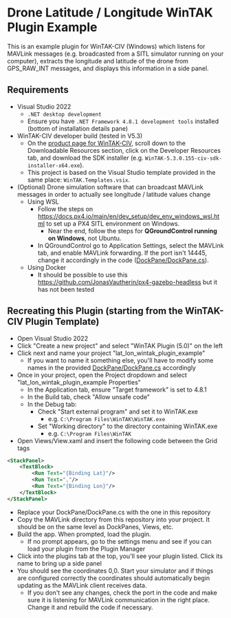 # Drone Latitude / Longitude WinTAK Plugin Example
This is an example plugin for WinTAK-CIV (Windows) which listens for MAVLink messages (e.g. broadcasted from a SITL simulator running on your computer), extracts the longitude and latitude of the drone from GPS_RAW_INT messages, and displays this information in a side panel.

## Requirements
- Visual Studio 2022
    - `.NET desktop development`
    - Ensure you have `.NET Framework 4.8.1 development tools` installed (bottom of installation details pane)
- WinTAK-CIV developer build (tested in V5.3)
    - On the [product page for WinTAK-CIV](tak.gov/products/wintak-civ), scroll down to the Downloadable Resources section, click on the Developer Resources tab, and download the SDK installer (e.g. `WinTAK-5.3.0.155-civ-sdk-installer-x64.exe`).
    - This project is based on the Visual Studio template provided in the same place: `WinTAK.Templates.vsix`.
- (Optional) Drone simulation software that can broadcast MAVLink messages in order to actually see longitude / latitude values change
    - Using WSL
        - Follow the steps on https://docs.px4.io/main/en/dev_setup/dev_env_windows_wsl.html to set up a PX4 SITL environment on Windows. 
            - Near the end, follow the steps for **QGroundControl running on Windows**, not Ubuntu.
        - In QGroundControl go to Application Settings, select the MAVLink tab, and enable MAVLink forwarding. If the port isn't 14445, change it accordingly in the code ([DockPane/DockPane.cs]()).
    - Using Docker
        - It should be possible to use this https://github.com/JonasVautherin/px4-gazebo-headless but it has not been tested

## Recreating this Plugin (starting from the WinTAK-CIV Plugin Template)
- Open Visual Studio 2022
- Click "Create a new project" and select "WinTAK Plugin (5.0)" on the left
- Click next and name your project "lat_lon_wintak_plugin_example"
    - If you want to name it something else, you'll have to modify some names in the provided [DockPane/DockPane.cs]() accordingly
- Once in your project, open the Project dropdown and select "lat_lon_wintak_plugin_example Properties"
    - In the Application tab, ensure "Target framework" is set to 4.8.1
    - In the Build tab, check "Allow unsafe code"
    - In the Debug tab:
        - Check "Start external program" and set it to WinTAK.exe
            - e.g. `C:\Program Files\WinTAK\WinTAK.exe`
        - Set "Working directory" to the directory containing WinTAK.exe 
            - e.g. `C:\Program Files\WinTAK`
- Open Views/View.xaml and insert the following code between the Grid tags
```xml
<StackPanel>
    <TextBlock>
        <Run Text="{Binding Lat}"/>
        <Run Text=","/>
        <Run Text="{Binding Lon}"/>
    </TextBlock>
</StackPanel>
```
- Replace your DockPane/DockPane.cs with the one in this repository
- Copy the MAVLink directory from this repository into your project. It should be on the same level as DockPanes, Views, etc.
- Build the app. When prompted, load the plugin.
    - If no prompt appears, go to the settings menu and see if you can load your plugin from the Plugin Manager
- Click into the plugins tab at the top, you'll see your plugin listed. Click its name to bring up a side panel
- You should see the coordinates 0,0. Start your simulator and if things are configured correctly the coordinates should automatically begin updating as the MAVLink client receives data.
    - If you don't see any changes, check the port in the code and make sure it is listening for MAVLink communication in the right place. Change it and rebuild the code if necessary.